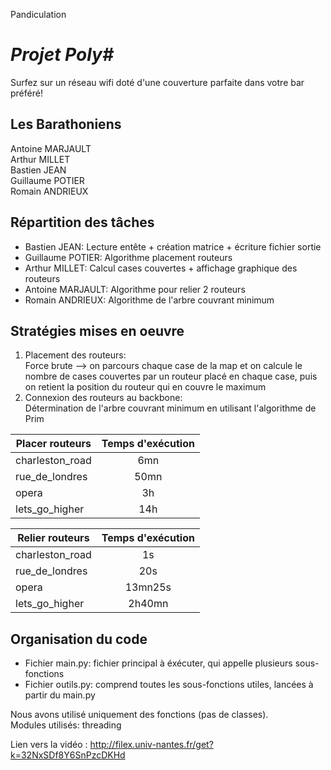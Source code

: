 Pandiculation

***Projet Poly#***
===================
Surfez sur un réseau wifi doté d'une couverture parfaite dans votre bar préféré!

Les Barathoniens
-----------------
Antoine MARJAULT<br/>
Arthur MILLET<br/>
Bastien JEAN<br/>
Guillaume POTIER<br/>
Romain ANDRIEUX<br/>

Répartition des tâches
-----------------------
- Bastien JEAN: Lecture entête + création matrice + écriture fichier sortie<br/>
- Guillaume POTIER: Algorithme placement routeurs<br/>
- Arthur MILLET: Calcul cases couvertes + affichage graphique des routeurs<br/>
- Antoine MARJAULT: Algorithme pour relier 2 routeurs<br/>
- Romain ANDRIEUX: Algorithme de l'arbre couvrant minimum<br/>

Stratégies mises en oeuvre
----------------------------
1. Placement des routeurs:<br/>
   Force brute --> on parcours chaque case de la map et on calcule le nombre de cases couvertes par un routeur placé en chaque case, puis on retient la position du routeur qui en couvre le maximum<br/>
2. Connexion des routeurs au backbone:<br/>
   Détermination de l'arbre couvrant minimum en utilisant l'algorithme de Prim<br/>

|Placer routeurs | Temps d'exécution |
|----------------|:-----------------:|
|charleston_road |6mn                |               
|rue_de_londres  |50mn               |               
|opera           |3h                 | 
|lets_go_higher  |14h                | 

|Relier routeurs | Temps d'exécution |
|----------------|:-----------------:|
|charleston_road |1s                 |               
|rue_de_londres  |20s                |               
|opera           |13mn25s            |               
|lets_go_higher  |2h40mn             |               


Organisation du code
---------------------
- Fichier main.py: fichier principal à éxécuter, qui appelle plusieurs sous-fonctions
- Fichier outils.py: comprend toutes les sous-fonctions utiles, lancées à partir du main.py

Nous avons utilisé uniquement des fonctions (pas de classes).<br/>
Modules utilisés: threading<br/>

Lien vers la vidéo : http://filex.univ-nantes.fr/get?k=32NxSDf8Y6SnPzcDKHd
